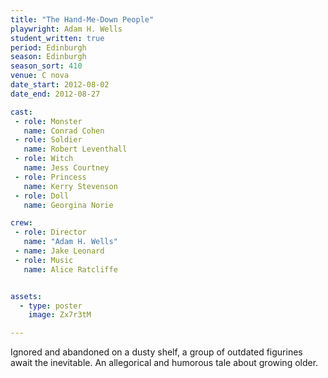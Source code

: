 ```yaml
---
title: "The Hand-Me-Down People"
playwright: Adam H. Wells
student_written: true
period: Edinburgh
season: Edinburgh
season_sort: 410
venue: C nova
date_start: 2012-08-02
date_end: 2012-08-27

cast:
 - role: Monster
   name: Conrad Cohen
 - role: Soldier
   name: Robert Leventhall
 - role: Witch
   name: Jess Courtney
 - role: Princess
   name: Kerry Stevenson
 - role: Doll
   name: Georgina Norie

crew:
 - role: Director
   name: "Adam H. Wells"
 - name: Jake Leonard
 - role: Music
   name: Alice Ratcliffe


assets:
  - type: poster
    image: Zx7r3tM

---
```


Ignored and abandoned on a dusty shelf, a group of outdated figurines await the inevitable. An allegorical and humorous tale about growing older.
